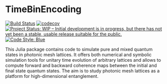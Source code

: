 # TimeBinEncoding

[![Build Status](https://github.com/NiklasEuler/TimeBinEncoding.jl/actions/workflows/CI.yml/badge.svg?branch=main)](https://github.com/NiklasEuler/TimeBinEncoding.jl/actions/workflows/CI.yml?query=branch%3Amain)
[![codecov](https://codecov.io/gh/NiklasEuler/TimeBinEncoding.jl/branch/multi-spdc/graph/badge.svg?token=6957L439O7)](https://codecov.io/gh/NiklasEuler/TimeBinEncoding.jl)
[![Project Status: WIP – Initial development is in progress, but there has not yet been a stable, usable release suitable for the public.](https://www.repostatus.org/badges/latest/wip.svg)](https://www.repostatus.org/#wip)
[![Code Style: Blue](https://img.shields.io/badge/code%20style-blue-4495d1.svg)](https://github.com/invenia/BlueStyle)

This Julia package contains code to simulate pure and mixed quantum states in photonic mesh lattices. It offers both numerical and symbolic simulation tools for unitary time evolution of arbitrary lattices and allows to compute forward and backward coherence maps between the initial and final state quantum states. The aim is to study photonic mesh lattices as a platform for high-dimensional entanglement.
